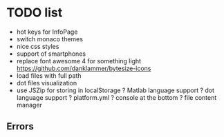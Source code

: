 # TODO list

- hot keys for InfoPage
- switch monaco themes
- nice css styles
- support of smartphones
- replace font awesome 4 for something light
    https://github.com/danklammer/bytesize-icons
- load files with full path
- dot files visualization
- use JSZip for storing in localStorage
? Matlab language support
? dot language support
? platform.yml
? console at the bottom
? file content manager

## Errors
